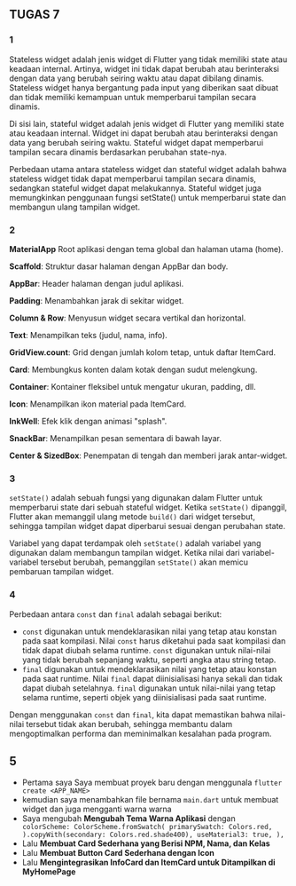 
## TUGAS 7

### 1

Stateless widget adalah jenis widget di Flutter yang tidak memiliki state atau keadaan internal. Artinya, widget ini tidak dapat berubah atau berinteraksi dengan data yang berubah seiring waktu atau dapat dibilang dinamis. Stateless widget hanya bergantung pada input yang diberikan saat dibuat dan tidak memiliki kemampuan untuk memperbarui tampilan secara dinamis.

Di sisi lain, stateful widget adalah jenis widget di Flutter yang memiliki state atau keadaan internal. Widget ini dapat berubah atau berinteraksi dengan data yang berubah seiring waktu. Stateful widget dapat memperbarui tampilan secara dinamis berdasarkan perubahan state-nya.

Perbedaan utama antara stateless widget dan stateful widget adalah bahwa stateless widget tidak dapat memperbarui tampilan secara dinamis, sedangkan stateful widget dapat melakukannya. Stateful widget juga memungkinkan penggunaan fungsi setState() untuk memperbarui state dan membangun ulang tampilan widget.

### 2

**MaterialApp** Root aplikasi dengan tema global dan halaman utama (home).

**Scaffold**: Struktur dasar halaman dengan AppBar dan body.

**AppBar**: Header halaman dengan judul aplikasi.

**Padding**: Menambahkan jarak di sekitar widget.

**Column & Row**: Menyusun widget secara vertikal dan horizontal.

**Text**: Menampilkan teks (judul, nama, info).

**GridView.count**: Grid dengan jumlah kolom tetap, untuk daftar ItemCard.

**Card**: Membungkus konten dalam kotak dengan sudut melengkung.

**Container**: Kontainer fleksibel untuk mengatur ukuran, padding, dll.

**Icon**: Menampilkan ikon material pada ItemCard.

**InkWell**: Efek klik dengan animasi "splash".

**SnackBar**: Menampilkan pesan sementara di bawah layar.

**Center & SizedBox**: Penempatan di tengah dan memberi jarak antar-widget.


### 3
`setState()` adalah sebuah fungsi yang digunakan dalam Flutter untuk memperbarui state dari sebuah stateful widget. Ketika `setState()` dipanggil, Flutter akan memanggil ulang metode `build()` dari widget tersebut, sehingga tampilan widget dapat diperbarui sesuai dengan perubahan state.

Variabel yang dapat terdampak oleh `setState()` adalah variabel yang digunakan dalam membangun tampilan widget. Ketika nilai dari variabel-variabel tersebut berubah, pemanggilan `setState()` akan memicu pembaruan tampilan widget.


### 4
Perbedaan antara `const` dan `final` adalah sebagai berikut:

- `const` digunakan untuk mendeklarasikan nilai yang tetap atau konstan pada saat kompilasi. Nilai `const` harus diketahui pada saat kompilasi dan tidak dapat diubah selama runtime. `const` digunakan untuk nilai-nilai yang tidak berubah sepanjang waktu, seperti angka atau string tetap.
- `final` digunakan untuk mendeklarasikan nilai yang tetap atau konstan pada saat runtime. Nilai `final` dapat diinisialisasi hanya sekali dan tidak dapat diubah setelahnya. `final` digunakan untuk nilai-nilai yang tetap selama runtime, seperti objek yang diinisialisasi pada saat runtime.

Dengan menggunakan `const` dan `final`, kita dapat memastikan bahwa nilai-nilai tersebut tidak akan berubah, sehingga membantu dalam mengoptimalkan performa dan meminimalkan kesalahan pada program.

## 5
- Pertama saya Saya membuat proyek baru dengan menggunala `flutter create <APP_NAME>`
- kemudian saya menambahkan file bernama `main.dart` untuk membuat widget dan juga mengganti warna warna
- Saya mengubah **Mengubah Tema Warna Aplikasi** dengan `    colorScheme: ColorScheme.fromSwatch(
       primarySwatch: Colors.red,
        ).copyWith(secondary: Colors.red.shade400),
        useMaterial3: true,
      ),
      `
- Lalu **Membuat Card Sederhana yang Berisi NPM, Nama, dan Kelas**
- Lalu **Membuat Button Card Sederhana dengan Icon**
- Lalu **Mengintegrasikan InfoCard dan ItemCard untuk Ditampilkan di MyHomePage**









